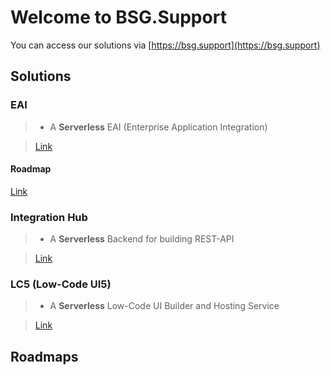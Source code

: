 # Welcome to BSG.Support

You can access our solutions via [https://bsg.support](https://bsg.support)

## Solutions

### EAI

> - A **Serverless** EAI (Enterprise Application Integration)

> [Link](eai/index.md)

#### Roadmap

[Link](eai/roadmap.md)

### Integration Hub

> - A **Serverless** Backend for building REST-API

> [Link](ihub/index.md)

### LC5 (Low-Code UI5)

> - A **Serverless** Low-Code UI Builder and Hosting Service

> [Link](lc5/index.md) 

## Roadmaps

